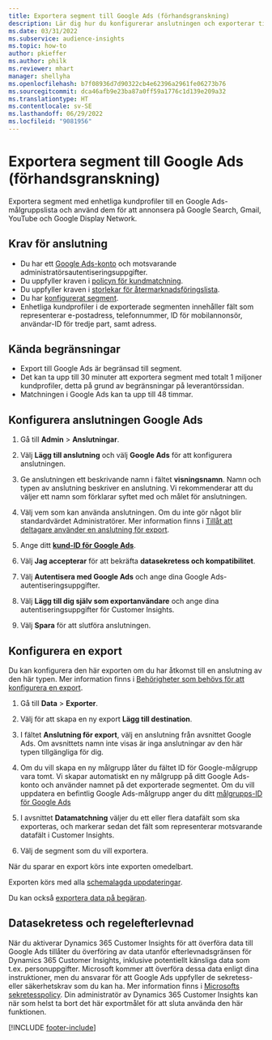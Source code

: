 ```yaml
---
title: Exportera segment till Google Ads (förhandsgranskning)
description: Lär dig hur du konfigurerar anslutningen och exporterar till Google Ads.
ms.date: 03/31/2022
ms.subservice: audience-insights
ms.topic: how-to
author: pkieffer
ms.author: philk
ms.reviewer: mhart
manager: shellyha
ms.openlocfilehash: b7f08936d7d90322cb4e62396a2961fe06273b76
ms.sourcegitcommit: dca46afb9e23ba87a0ff59a1776c1d139e209a32
ms.translationtype: HT
ms.contentlocale: sv-SE
ms.lasthandoff: 06/29/2022
ms.locfileid: "9081956"
---
```

# <a name="export-segments-to-google-ads-preview"></a>Exportera segment till Google Ads (förhandsgranskning)

Exportera segment med enhetliga kundprofiler till en Google Ads-målgruppslista och använd dem för att annonsera på Google Search, Gmail, YouTube och Google Display Network. 


## <a name="prerequisites-for-connection"></a>Krav för anslutning

-   Du har ett [Google Ads-konto](https://ads.google.com/) och motsvarande administratörsautentiseringsuppgifter.
-   Du uppfyller kraven i [policyn för kundmatchning](https://support.google.com/adspolicy/answer/6299717).
-   Du uppfyller kraven i [storlekar för återmarknadsföringslista](https://support.google.com/google-ads/answer/7558048).
-   Du har [konfigurerat segment](segments.md).
-   Enhetliga kundprofiler i de exporterade segmenten innehåller fält som representerar e-postadress, telefonnummer, ID för mobilannonsör, användar-ID för tredje part, samt adress.

## <a name="known-limitations"></a>Kända begränsningar

- Export till Google Ads är begränsad till segment.
- Det kan ta upp till 30 minuter att exportera segment med totalt 1 miljoner kundprofiler, detta på grund av begränsningar på leverantörssidan. 
- Matchningen i Google Ads kan ta upp till 48 timmar.

## <a name="set-up-connection-to-google-ads"></a>Konfigurera anslutningen Google Ads

1. Gå till **Admin** > **Anslutningar**.

1. Välj **Lägg till anslutning** och välj **Google Ads** för att konfigurera anslutningen.

1. Ge anslutningen ett beskrivande namn i fältet **visningsnamn**. Namn och typen av anslutning beskriver en anslutning. Vi rekommenderar att du väljer ett namn som förklarar syftet med och målet för anslutningen.

1. Välj vem som kan använda anslutningen. Om du inte gör något blir standardvärdet Administratörer. Mer information finns i [Tillåt att deltagare använder en anslutning för export](connections.md#allow-contributors-to-use-a-connection-for-exports).

1. Ange ditt **[kund-ID för Google Ads](https://support.google.com/google-ads/answer/1704344)**.

1. Välj **Jag accepterar** för att bekräfta **datasekretess och kompatibilitet**.

1. Välj **Autentisera med Google Ads** och ange dina Google Ads-autentiseringsuppgifter.

1. Välj **Lägg till dig själv som exportanvändare** och ange dina autentiseringsuppgifter för Customer Insights.

1. Välj **Spara** för att slutföra anslutningen. 

## <a name="configure-an-export"></a>Konfigurera en export

Du kan konfigurera den här exporten om du har åtkomst till en anslutning av den här typen. Mer information finns i [Behörigheter som behövs för att konfigurera en export](export-destinations.md#set-up-a-new-export).

1. Gå till **Data** > **Exporter**.

1. Välj för att skapa en ny export **Lägg till destination**.

1. I fältet **Anslutning för export**, välj en anslutning från avsnittet Google Ads. Om avsnittets namn inte visas är inga anslutningar av den här typen tillgängliga för dig.

1. Om du vill skapa en ny målgrupp låter du fältet ID för Google-målgrupp vara tomt. Vi skapar automatiskt en ny målgrupp på ditt Google Ads-konto och använder namnet på det exporterade segmentet. Om du vill uppdatera en befintlig Google Ads-målgrupp anger du ditt [målgrupps-ID för Google Ads](https://support.google.com/google-ads/answer/7558048?hl=en#:~:text=Audience%20lists%20is%20a%20section,Display%20Network%20through%20remarketing%20campaigns.)

1. I avsnittet **Datamatchning** väljer du ett eller flera datafält som ska exporteras, och markerar sedan det fält som representerar motsvarande datafält i Customer Insights.

1. Välj de segment som du vill exportera. 

När du sparar en export körs inte exporten omedelbart.

Exporten körs med alla [schemalagda uppdateringar](system.md#schedule-tab). 

Du kan också [exportera data på begäran](export-destinations.md#run-exports-on-demand). 

## <a name="data-privacy-and-compliance"></a>Datasekretess och regelefterlevnad

När du aktiverar Dynamics 365 Customer Insights för att överföra data till Google Ads tillåter du överföring av data utanför efterlevnadsgränsen för Dynamics 365 Customer Insights, inklusive potentiellt känsliga data som t.ex. personuppgifter. Microsoft kommer att överföra dessa data enligt dina instruktioner, men du ansvarar för att Google Ads uppfyller de sekretess- eller säkerhetskrav som du kan ha. Mer information finns i [Microsofts sekretesspolicy](https://go.microsoft.com/fwlink/?linkid=396732).
Din administratör av Dynamics 365 Customer Insights kan när som helst ta bort det här exportmålet för att sluta använda den här funktionen.


[!INCLUDE [footer-include](includes/footer-banner.md)]
